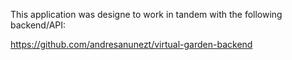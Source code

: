 This application was designe to work in tandem with the following backend/API:

https://github.com/andresanunezt/virtual-garden-backend
